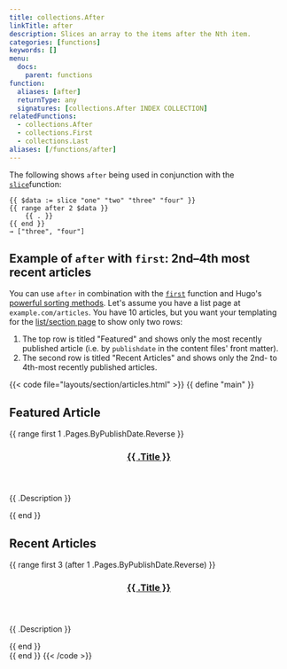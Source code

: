 ```yaml
---
title: collections.After
linkTitle: after
description: Slices an array to the items after the Nth item.
categories: [functions]
keywords: []
menu:
  docs:
    parent: functions
function:
  aliases: [after]
  returnType: any
  signatures: [collections.After INDEX COLLECTION]
relatedFunctions:
  - collections.After
  - collections.First
  - collections.Last
aliases: [/functions/after]
---
```


The following shows `after` being used in conjunction with the [`slice`]function:

```go-html-template
{{ $data := slice "one" "two" "three" "four" }}
{{ range after 2 $data }}
    {{ . }}
{{ end }}
→ ["three", "four"]
```

## Example of `after` with `first`: 2nd&ndash;4th most recent articles

You can use `after` in combination with the [`first`] function and Hugo's [powerful sorting methods][lists]. Let's assume you have a list page at `example.com/articles`. You have 10 articles, but you want your templating for the [list/section page] to show only two rows:

1. The top row is titled "Featured" and shows only the most recently published article (i.e. by `publishdate` in the content files' front matter).
2. The second row is titled "Recent Articles" and shows only the 2nd- to 4th-most recently published articles.

{{< code file="layouts/section/articles.html" >}}
{{ define "main" }}
<section class="row featured-article">
  <h2>Featured Article</h2>
  {{ range first 1 .Pages.ByPublishDate.Reverse }}
  <header>
      <h3><a href="{{ .Permalink }}">{{ .Title }}</a></h3>
  </header>
  <p>{{ .Description }}</p>
{{ end }}
</section>
<div class="row recent-articles">
  <h2>Recent Articles</h2>
  {{ range first 3 (after 1 .Pages.ByPublishDate.Reverse) }}
    <section class="recent-article">
      <header>
          <h3><a href="{{ .Permalink }}">{{ .Title }}</a></h3>
      </header>
      <p>{{ .Description }}</p>
    </section>
  {{ end }}
</div>
{{ end }}
{{< /code >}}

[`first`]: /functions/collections/first
[list/section page]: /templates/section-templates
[lists]: /templates/lists/#order-content
[`slice`]: /functions/collections/slice/

